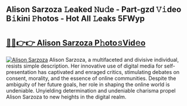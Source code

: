 ## Alison Sarzoza 𝙻eaked 𝙽u𝚍e - Part-gzd 𝚅𝚒deo B𝚒kini 𝙿hotos - Hot All 𝙻eaks 5FWyp

# <h2><a href="http://ld2pmcr.urlbe.top/?page=Alison+Sarzoza">🔗🔗👉👉 Alison Sarzoza P𝚑oto𝚜Vid𝚎o</a></h2>

[![Alison Sarzoza](https://i.imgur.com/eBuTRDB.gif)](http://ld2pmcr.urlbe.top/?page=Alison+Sarzoza)
Alison Sarzoza, a multifaceted and divisive individual, resists simple description. Her innovative use of digital media for self-presentation has captivated and enraged critics, stimulating debates on consent, morality, and the essence of online communities. Despite the ambiguity of her future goals, her role in shaping the online world is undeniable. Unyielding determination and undeniable charisma propel Alison Sarzoza to new heights in the digital realm.
